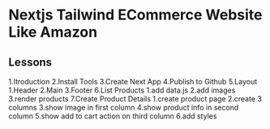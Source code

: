 # Nextjs  Tailwind ECommerce Website Like Amazon
## Lessons

1.Itroduction
2.Install Tools
3.Create Next App
4.Publish to Github
5.Layout
    1.Header
    2.Main
    3.Footer
6.List Products
    1.add data.js
    2.add images
    3.render products
7.Create Product Details
    1.create product page
    2.create 3 columns
    3.show image in first column
    4.show product info in second column
    5.show add to cart action on third column
    6.add styles
    
    
